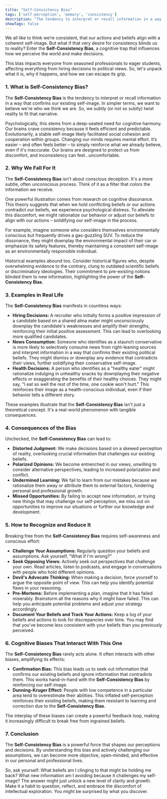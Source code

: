 ```yaml
---
title: "Self-Consistency Bias"
tags: ['self-perception', 'memory', 'consistency']
description: "The tendency to interpret or recall information in a way that confirms one's self-image."
showTags: false
---
```



We all like to think we’re consistent, that our actions and beliefs align with a coherent self-image. But what if that very desire for consistency blinds us to reality? Enter the **Self-Consistency Bias**, a cognitive trap that influences how we perceive the world and make decisions.

This bias impacts everyone from seasoned professionals to eager students, affecting everything from hiring decisions to political views. So, let's unpack what it is, why it happens, and how we can escape its grip.

### 1. What is Self-Consistency Bias?

The **Self-Consistency Bias** is the tendency to interpret or recall information in a way that confirms our existing self-image. In simpler terms, we want to believe we're who we think we are. So, we subtly (or not so subtly) twist reality to fit that narrative.

Psychologically, this stems from a deep-seated need for cognitive harmony. Our brains crave consistency because it feels efficient and predictable. Evolutionarily, a stable self-image likely facilitated social cohesion and cooperation within groups. Changing our minds requires mental effort. It’s easier – and often feels better – to simply reinforce what we already believe, even if it's inaccurate. Our brains are designed to protect us from discomfort, and inconsistency can feel…uncomfortable.

### 2. Why We Fall For It

The **Self-Consistency Bias** isn't about conscious deception. It's a more subtle, often unconscious process. Think of it as a filter that colors the information we receive.

One powerful illustration comes from research on cognitive dissonance. This theory suggests that when we hold conflicting beliefs or our actions contradict our beliefs, we experience psychological distress. To alleviate this discomfort, we might rationalize our behavior or adjust our beliefs to align with our actions – solidifying our self-image in the process.

For example, imagine someone who considers themselves environmentally conscious but frequently drives a gas-guzzling SUV. To reduce the dissonance, they might downplay the environmental impact of their car or emphasize its safety features, thereby maintaining a consistent self-image as an environmentally responsible individual.

Historical examples abound too. Consider historical figures who, despite overwhelming evidence to the contrary, clung to outdated scientific beliefs or discriminatory ideologies. Their commitment to pre-existing notions blinded them to new information, highlighting the power of the **Self-Consistency Bias**.

### 3. Examples in Real Life

The **Self-Consistency Bias** manifests in countless ways:

*   **Hiring Decisions:** A recruiter who initially forms a positive impression of a candidate based on a shared alma mater might unconsciously downplay the candidate's weaknesses and amplify their strengths, reinforcing their initial positive assessment. This can lead to overlooking more qualified candidates.
*   **News Consumption:** Someone who identifies as a staunch conservative is more likely to selectively consume news from right-leaning sources and interpret information in a way that confirms their existing political beliefs. They might dismiss or downplay any evidence that contradicts their views, further solidifying their conservative self-image.
*   **Health Decisions:** A person who identifies as a "healthy eater" might rationalize indulging in unhealthy snacks by downplaying their negative effects or exaggerating the benefits of their healthy choices. They might say, "I eat so well the rest of the time, one cookie won't hurt." This reinforces their image as a health-conscious individual, even if their behavior tells a different story.

These examples illustrate that the **Self-Consistency Bias** isn't just a theoretical concept. It's a real-world phenomenon with tangible consequences.

### 4. Consequences of the Bias

Unchecked, the **Self-Consistency Bias** can lead to:

*   **Distorted Judgment:** We make decisions based on a skewed perception of reality, overlooking crucial information that challenges our existing beliefs.
*   **Polarized Opinions:** We become entrenched in our views, unwilling to consider alternative perspectives, leading to increased polarization and conflict.
*   **Undermined Learning:** We fail to learn from our mistakes because we rationalize them away or attribute them to external factors, hindering personal and professional growth.
*   **Missed Opportunities:** By failing to accept new information, or trying new things that may challenge our self-perception, we miss out on opportunities to improve our situations or further our knowledge and development.

### 5. How to Recognize and Reduce It

Breaking free from the **Self-Consistency Bias** requires self-awareness and conscious effort:

*   **Challenge Your Assumptions:** Regularly question your beliefs and assumptions. Ask yourself, "What if I'm wrong?"
*   **Seek Opposing Views:** Actively seek out perspectives that challenge your own. Read articles, listen to podcasts, and engage in conversations with people who hold different opinions.
*   **Devil's Advocate Thinking:** When making a decision, force yourself to argue the opposite point of view. This can help you identify potential flaws in your reasoning.
*   **Pre-Mortems:** Before implementing a plan, imagine that it has failed miserably. Brainstorm all the reasons why it might have failed. This can help you anticipate potential problems and adjust your strategy accordingly.
*   **Document Your Beliefs and Track Your Actions:** Keep a log of your beliefs and actions to look for discrepancies over time. You may find that you've become less consistent with your beliefs than you previously perceived.

### 6. Cognitive Biases That Interact With This One

The **Self-Consistency Bias** rarely acts alone. It often interacts with other biases, amplifying its effects:

*   **Confirmation Bias:** This bias leads us to seek out information that confirms our existing beliefs and ignore information that contradicts them. This works hand-in-hand with the **Self-Consistency Bias** by reinforcing our self-image.
*   **Dunning-Kruger Effect:** People with low competence in a particular area tend to overestimate their abilities. This inflated self-perception reinforces their existing beliefs, making them resistant to learning and correction due to the **Self-Consistency Bias**.

The interplay of these biases can create a powerful feedback loop, making it increasingly difficult to break free from ingrained beliefs.

### 7. Conclusion

The **Self-Consistency Bias** is a powerful force that shapes our perceptions and decisions. By understanding this bias and actively challenging our assumptions, we can become more objective, open-minded, and effective in our personal and professional lives.

So, ask yourself: What beliefs am I clinging to that might be holding me back? What new information am I avoiding because it challenges my self-image? The answer might just unlock a new level of clarity and growth. Make it a habit to question, reflect, and embrace the discomfort of intellectual exploration. You might be surprised by what you discover.

